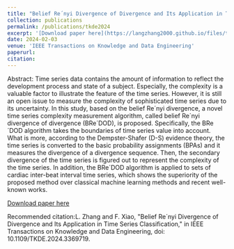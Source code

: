 ```yaml
---
title: "Belief Re´nyi Divergence of Divergence and Its Application in Time Series Classification"
collection: publications
permalink: /publications/tkde2024
excerpt: '[Download paper here](https://langzhang2000.github.io/files/tkde2024.pdf)'
date: 2024-02-03
venue: 'IEEE Transactions on Knowledge and Data Engineering'
paperurl: 
citation:
---
```

Abstract: Time series data contains the amount of information to reflect the development process and state of a subject. Especially, the complexity is a valuable factor to illustrate the feature of the time series. However, it is still an open issue to measure the complexity of sophisticated time series due to its uncertainty. In this study, based on the belief Re´nyi divergence, a novel time series complexity measurement algorithm, called belief Re´nyi divergence of divergence (BRe´DOD), is proposed. Specifically, the BRe´DOD algorithm takes the boundaries of time series value into account. What is more, according to the Dempster-Shafer (D-S) evidence theory, the time series is converted to the basic probability assignments (BPAs) and it measures the divergence of a divergence sequence. Then, the secondary divergence of the time series is figured out to represent the complexity of the time series. In addition, the BRe´DOD algorithm is applied to sets of cardiac inter-beat interval time series, which shows the superiority of the proposed method over classical machine learning methods and recent well-known works.

[Download paper here](https://langzhang2000.github.io/files/tkde2024.pdf)

Recommended citation:L. Zhang and F. Xiao, "Belief Re´nyi Divergence of Divergence and Its Application in Time Series Classification," in IEEE Transactions on Knowledge and Data Engineering, doi: 10.1109/TKDE.2024.3369719.
